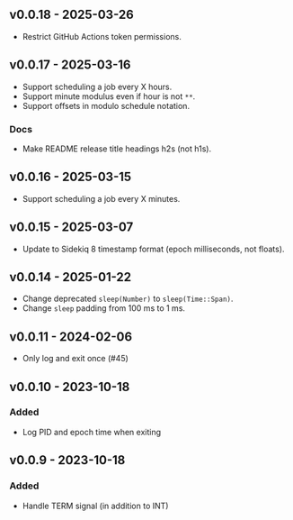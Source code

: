 ## v0.0.18 - 2025-03-26
- Restrict GitHub Actions token permissions.

## v0.0.17 - 2025-03-16
- Support scheduling a job every X hours.
- Support minute modulus even if hour is not `**`.
- Support offsets in modulo schedule notation.

### Docs
- Make README release title headings h2s (not h1s).

## v0.0.16 - 2025-03-15
- Support scheduling a job every X minutes.

## v0.0.15 - 2025-03-07
- Update to Sidekiq 8 timestamp format (epoch milliseconds, not floats).

## v0.0.14 - 2025-01-22
- Change deprecated `sleep(Number)` to `sleep(Time::Span)`.
- Change `sleep` padding from 100 ms to 1 ms.

## v0.0.11 - 2024-02-06
- Only log and exit once (#45)

## v0.0.10 - 2023-10-18

### Added
- Log PID and epoch time when exiting

## v0.0.9 - 2023-10-18

### Added
- Handle TERM signal (in addition to INT)
